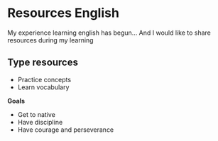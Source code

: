# Resources English

My experience learning english has begun... And I would like to share resources during my learning 

## Type resources

- Practice concepts
- Learn vocabulary
  
**Goals**

- Get to native
- Have discipline
- Have courage and perseverance
